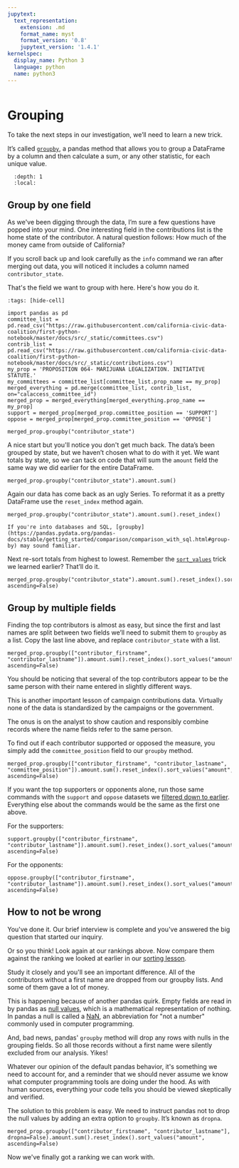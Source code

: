 ```yaml
---
jupytext:
  text_representation:
    extension: .md
    format_name: myst
    format_version: '0.8'
    jupytext_version: '1.4.1'
kernelspec:
  display_name: Python 3
  language: python
  name: python3
---
```


```{include} ./_templates/nav.html
```

# Grouping

To take the next steps in our investigation, we’ll need to learn a new trick.

It’s called [`groupby`](https://pandas.pydata.org/pandas-docs/stable/reference/api/pandas.DataFrame.groupby.html), a pandas method that allows you to group a DataFrame by a column and then calculate a sum, or any other statistic, for each unique value.

```{contents} Sections
  :depth: 1
  :local:
```

## Group by one field

As we've been digging through the data, I’m sure a few questions have popped into your mind. One interesting field in the contributions list is the home state of the contributor. A natural question follows: How much of the money came from outside of California?

If you scroll back up and look carefully as the `info` command we ran after merging out data, you will noticed it includes a column named `contributor_state`.

That's the field we want to group with here. Here's how you do it.

```{code-cell}
:tags: [hide-cell]

import pandas as pd
committee_list = pd.read_csv("https://raw.githubusercontent.com/california-civic-data-coalition/first-python-notebook/master/docs/src/_static/committees.csv")
contrib_list = pd.read_csv("https://raw.githubusercontent.com/california-civic-data-coalition/first-python-notebook/master/docs/src/_static/contributions.csv")
my_prop = 'PROPOSITION 064- MARIJUANA LEGALIZATION. INITIATIVE STATUTE.'
my_committees = committee_list[committee_list.prop_name == my_prop]
merged_everything = pd.merge(committee_list, contrib_list, on="calaccess_committee_id")
merged_prop = merged_everything[merged_everything.prop_name == my_prop]
support = merged_prop[merged_prop.committee_position == 'SUPPORT']
oppose = merged_prop[merged_prop.committee_position == 'OPPOSE']
```

```{code-cell}
merged_prop.groupby("contributor_state")
```

A nice start but you'll notice you don't get much back. The data’s been grouped by state, but we haven’t chosen what to do with it yet. We want totals by state, so we can tack on code that will sum the `amount` field the same way we did earlier for the entire DataFrame.

```{code-cell}
merged_prop.groupby("contributor_state").amount.sum()
```

Again our data has come back as an ugly Series. To reformat it as a pretty DataFrame use the `reset_index` method again.

```{code-cell}
merged_prop.groupby("contributor_state").amount.sum().reset_index()
```

```{note}
If you're into databases and SQL, [groupby](https://pandas.pydata.org/pandas-docs/stable/getting_started/comparison/comparison_with_sql.html#group-by) may sound familiar.
```

Next re-sort totals from highest to lowest. Remember the [`sort_values`](sorting.md) trick we learned earlier? That’ll do it.

```{code-cell}
merged_prop.groupby("contributor_state").amount.sum().reset_index().sort_values("amount", ascending=False)
```

## Group by multiple fields

Finding the top contributors is almost as easy, but since the first and last names are split between two fields we’ll need to submit them to `groupby` as a list. Copy the last line above, and replace `contributor_state` with a list.

```{code-cell}
merged_prop.groupby(["contributor_firstname", "contributor_lastname"]).amount.sum().reset_index().sort_values("amount", ascending=False)
```

You should be noticing that several of the top contributors appear to be the same person with their name entered in slightly different ways.

This is another important lesson of campaign contributions data. Virtually none of the data is standardized by the campaigns or the government.

The onus is on the analyst to show caution and responsibly combine records where the name fields refer to the same person.

To find out if each contributor supported or opposed the measure, you simply add the `committee_position` field to our `groupby` method.

```{code-cell}
merged_prop.groupby(["contributor_firstname", "contributor_lastname", "committee_position"]).amount.sum().reset_index().sort_values("amount", ascending=False)
```

If you want the top supporters or opponents alone, run those same commands with the `support` and `oppose` datasets we [filtered down to earlier](filters.md). Everything else about the commands would be the same as the first one above.

For the supporters:

```{code-cell}
support.groupby(["contributor_firstname", "contributor_lastname"]).amount.sum().reset_index().sort_values("amount", ascending=False)
```

For the opponents:

```{code-cell}
oppose.groupby(["contributor_firstname", "contributor_lastname"]).amount.sum().reset_index().sort_values("amount", ascending=False)
```

## How to not be wrong

You've done it. Our brief interview is complete and you've answered the big question that started our inquiry.

Or so you think! Look again at our rankings above. Now compare them against the ranking we looked at earlier in our [sorting lesson](sorting.md).

Study it closely and you'll see an important difference. All of the contributors without a first name are dropped from our groupby lists. And some of them gave a lot of money.

This is happening because of another pandas quirk. Empty fields are read in by pandas as [null values](<https://en.wikipedia.org/wiki/Null_(mathematics)>), which is a mathematical representation of nothing. In pandas a null is called a [NaN](https://en.wikipedia.org/wiki/NaN), an abbreviation for "not a number" commonly used in computer programming.

And, bad news, pandas' ``groupby`` method will drop any rows with nulls in the grouping fields. So all those records without a first name were silently excluded from our analysis. Yikes!

Whatever our opinion of the default pandas behavior, it's something we need to account for, and a reminder that we should never assume we know what computer programming tools are doing under the hood. As with human sources, everything your code tells you should be viewed skeptically and verified.

The solution to this problem is easy. We need to instruct pandas not to drop the null values by adding an extra option to `groupby`. It’s known as `dropna`.


```{code-cell}
merged_prop.groupby(["contributor_firstname", "contributor_lastname"], dropna=False).amount.sum().reset_index().sort_values("amount", ascending=False)
```

Now we've finally got a ranking we can work with. 
